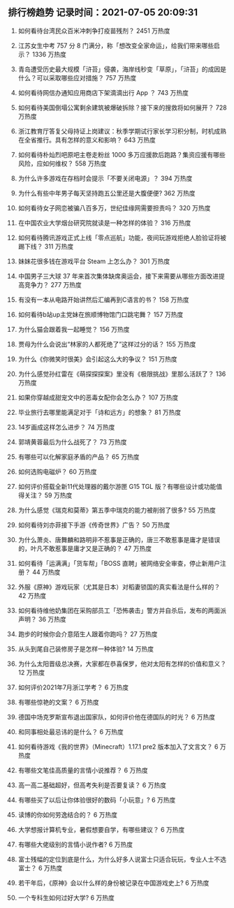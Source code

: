 
## 排行榜趋势 记录时间：2021-07-05 20:09:31
  
  1. 如何看待台湾民众百米冲刺争打疫苗残剂？ 2451 万热度
    
  2. 江苏女生中考 757 分 8 门满分，称「想改变全家命运」，给我们带来哪些启示？ 1336 万热度
    
  3. 青岛遭受历史最大规模「浒苔」侵袭，海岸线秒变「草原」，「浒苔」的成因是什么？可以采取哪些应对措施？ 757 万热度
    
  4. 如何看待网信办通知应用商店下架滴滴出行 App ？ 743 万热度
    
  5. 如何看待美国倒塌公寓剩余建筑被爆破拆除？接下来的搜救将如何展开？ 728 万热度
    
  6. 浙江教育厅答复父母持证上岗建议：秋季学期试行家长学习积分制，时机成熟在全省推行。具有怎样的意义和影响？ 643 万热度
    
  7. 如何看待朴灿烈吧原吧主卷走粉丝 1000 多万应援款后跑路？集资应援有哪些风险，应如何维权？ 558 万热度
    
  8. 为什么许多游戏在存档时会提示「不要关闭电源」？ 394 万热度
    
  9. 为什么有些中年男子每天坚持跑五公里还是大腹便便? 362 万热度
    
  10. 如何看待女子网恋被骗八百多万，世纪佳缘网需要担责吗？ 320 万热度
    
  11. 在中国农业大学烟台研究院就读是一种怎样的体验？ 316 万热度
    
  12. 如何看待腾讯游戏正式上线「零点巡航」功能，夜间玩游戏拒绝人脸验证将被踢下线？ 311 万热度
    
  13. 妹妹花很多钱在游戏平台 Steam 上怎么办？ 301 万热度
    
  14. 中国男子三大球 37 年来首次集体缺席奥运会，接下来需要从哪些方面改进提高竞争力？ 277 万热度
    
  15. 有没有一本从电路开始讲然后汇编再到C语言的书？ 158 万热度
    
  16. 如何看待b站up主党妹在旅顺博物馆门口跳宅舞？ 157 万热度
    
  17. 为什么猫会跟着我一起睡觉？ 156 万热度
    
  18. 贾母为什么会说出“林家的人都死绝了”这样过分的话？ 155 万热度
    
  19. 为什么《你微笑时很美》会引起这么大的争议？ 151 万热度
    
  20. 为什么感觉孙红雷在《萌探探探案》里没有《极限挑战》里那么活跃了？ 136 万热度
    
  21. 如果你穿越成甜宠文中的恶毒女配你会怎么办？ 107 万热度
    
  22. 毕业旅行去哪里能满足对于「诗和远方」的想象？ 81 万热度
    
  23. 14岁画成这样怎么进步？ 74 万热度
    
  24. 郭靖黄蓉最后为什么战死了？ 73 万热度
    
  25. 有哪些可以化解家庭矛盾的产品？ 65 万热度
    
  26. 如何选购电磁炉？ 60 万热度
    
  27. 如何评价搭载全新11代处理器的戴尔游匣 G15 TGL 版？有哪些设计或功能值得关注？ 59 万热度
    
  28. 为什么感觉《瑞克和莫蒂》第五季中瑞克的能力被削弱了很多? 55 万热度
    
  29. 如何看待刘亦菲接下手游《传奇世界》广告？ 50 万热度
    
  30. 为什么萧炎、唐舞麟和路明非不惹事是正确的，唐三不敢惹事是庸才是错误的，叶凡不敢惹事是庸才又是正确的？ 47 万热度
    
  31. 如何看待「运满满」「货车帮」「BOSS 直聘」被网络安全审查，停止新用户注册？ 44 万热度
    
  32. 外服《原神》游戏玩家（尤其是日本）对稻妻锁国的真实看法是什么样的？ 42 万热度
    
  33. 如何看待维他奶集团在采购部员工「恐怖袭击」警方并自杀后，发布的两面派声明？ 36 万热度
    
  34. 跑步的时候你会介意陌生人跟着你跑吗？ 27 万热度
    
  35. 从头到尾自己装修房子是怎样一种体验? 14 万热度
    
  36. 为什么太阳晋级总决赛，大家都在恭喜保罗，他对太阳有怎样的价值和意义？ 12 万热度
    
  37. 如何评价2021年7月浙江学考？ 6 万热度
    
  38. 有哪些惊艳的文案？ 6 万热度
    
  39. 德国中场克罗斯宣布退出国家队，如何评价他在德国队的时光？ 6 万热度
    
  40. 和同事相处最忌讳的是什么？ 6 万热度
    
  41. 如何看待游戏《我的世界》（Minecraft）1.17.1 pre2 版本加入了文言文？ 6 万热度
    
  42. 有哪些文笔佳高质量的言情小说推荐？ 6 万热度
    
  43. 高一高二基础超好，但高考失利是否要复读？ 6 万热度
    
  44. 有哪些买了以后让你体验很好的数码「小玩意」? 6 万热度
    
  45. 读博的你如何劳逸结合的？ 6 万热度
    
  46. 大学想报计算机专业，暑假想要自学，有哪些建议？ 6 万热度
    
  47. 有哪些大佬级别的言情小说作者? 6 万热度
    
  48. 富士残幅的定位到底是什么，为什么好多人说富士只适合玩玩，专业人士不选富士？ 6 万热度
    
  49. 若干年后，《原神》会以什么样的身份被记录在中国游戏史上? 6 万热度
    
  50. 一个专科生如何过好大学? 6 万热度
    